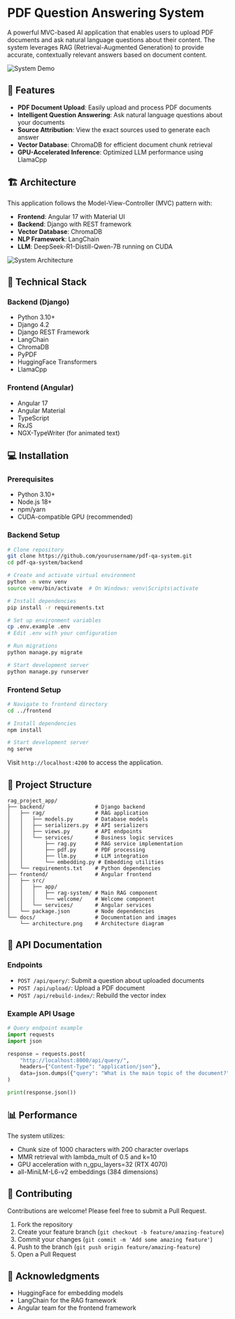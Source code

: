 # PDF Question Answering System

A powerful MVC-based AI application that enables users to upload PDF documents and ask natural language questions about their content. The system leverages RAG (Retrieval-Augmented Generation) to provide accurate, contextually relevant answers based on document content.

![System Demo](docs/system_demo.gif)

## 🚀 Features

- **PDF Document Upload**: Easily upload and process PDF documents
- **Intelligent Question Answering**: Ask natural language questions about your documents
- **Source Attribution**: View the exact sources used to generate each answer
- **Vector Database**: ChromaDB for efficient document chunk retrieval
- **GPU-Accelerated Inference**: Optimized LLM performance using LlamaCpp

## 🏗️ Architecture

This application follows the Model-View-Controller (MVC) pattern with:

- **Frontend**: Angular 17 with Material UI
- **Backend**: Django with REST framework
- **Vector Database**: ChromaDB
- **NLP Framework**: LangChain
- **LLM**: DeepSeek-R1-Distill-Qwen-7B running on CUDA

![System Architecture](docs/architecture.png)

## 🔧 Technical Stack

### Backend (Django)
- Python 3.10+
- Django 4.2
- Django REST Framework
- LangChain
- ChromaDB
- PyPDF
- HuggingFace Transformers
- LlamaCpp

### Frontend (Angular)
- Angular 17
- Angular Material
- TypeScript
- RxJS
- NGX-TypeWriter (for animated text)

## 💻 Installation

### Prerequisites
- Python 3.10+
- Node.js 18+
- npm/yarn
- CUDA-compatible GPU (recommended)

### Backend Setup
```bash
# Clone repository
git clone https://github.com/yourusername/pdf-qa-system.git
cd pdf-qa-system/backend

# Create and activate virtual environment
python -m venv venv
source venv/bin/activate  # On Windows: venv\Scripts\activate

# Install dependencies
pip install -r requirements.txt

# Set up environment variables
cp .env.example .env
# Edit .env with your configuration

# Run migrations
python manage.py migrate

# Start development server
python manage.py runserver
```

### Frontend Setup
```bash
# Navigate to frontend directory
cd ../frontend

# Install dependencies
npm install

# Start development server
ng serve
```

Visit `http://localhost:4200` to access the application.

## 📁 Project Structure

```
rag_project_app/
├── backend/                # Django backend
│   ├── rag/                # RAG application
│   │   ├── models.py       # Database models
│   │   ├── serializers.py  # API serializers
│   │   ├── views.py        # API endpoints
│   │   └── services/       # Business logic services
│   │       ├── rag.py      # RAG service implementation
│   │       ├── pdf.py      # PDF processing
│   │       ├── llm.py      # LLM integration
│   │       └── embedding.py # Embedding utilities
│   └── requirements.txt    # Python dependencies
├── frontend/               # Angular frontend
│   ├── src/                
│   │   ├── app/           
│   │   │   ├── rag-system/ # Main RAG component
│   │   │   └── welcome/    # Welcome component
│   │   └── services/       # Angular services
│   └── package.json        # Node dependencies
└── docs/                   # Documentation and images
    └── architecture.png    # Architecture diagram
```

## 📝 API Documentation

### Endpoints

- `POST /api/query/`: Submit a question about uploaded documents
- `POST /api/upload/`: Upload a PDF document
- `POST /api/rebuild-index/`: Rebuild the vector index

### Example API Usage

```python
# Query endpoint example
import requests
import json

response = requests.post(
    "http://localhost:8000/api/query/",
    headers={"Content-Type": "application/json"},
    data=json.dumps({"query": "What is the main topic of the document?"})
)

print(response.json())
```

## 📊 Performance

The system utilizes:
- Chunk size of 1000 characters with 200 character overlaps
- MMR retrieval with lambda_mult of 0.5 and k=10
- GPU acceleration with n_gpu_layers=32 (RTX 4070)
- all-MiniLM-L6-v2 embeddings (384 dimensions)

## 🤝 Contributing

Contributions are welcome! Please feel free to submit a Pull Request.

1. Fork the repository
2. Create your feature branch (`git checkout -b feature/amazing-feature`)
3. Commit your changes (`git commit -m 'Add some amazing feature'`)
4. Push to the branch (`git push origin feature/amazing-feature`)
5. Open a Pull Request


## 🙏 Acknowledgments

- HuggingFace for embedding models
- LangChain for the RAG framework
- Angular team for the frontend framework
